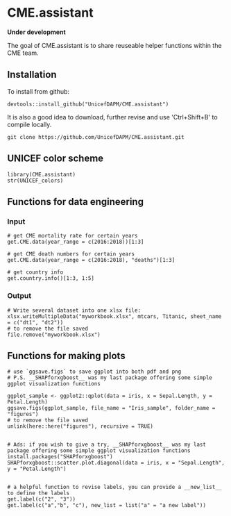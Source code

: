 # CME.assistant

<!-- badges: start -->
<!-- badges: end -->
__Under development__

The goal of CME.assistant is to share reuseable helper functions within the CME team.

## Installation

To install from github:
```{r}
devtools::install_github("UnicefDAPM/CME.assistant")
```
It is also a good idea to download, further revise and use 'Ctrl+Shift+B' to compile locally.
```{r}
git clone https://github.com/UnicefDAPM/CME.assistant.git
```

## UNICEF color scheme
```{r}
library(CME.assistant)
str(UNICEF_colors)
```

## Functions for data engineering
### Input
```{r}
# get CME mortality rate for certain years 
get.CME.data(year_range = c(2016:2018))[1:3]

# get CME death numbers for certain years
get.CME.data(year_range = c(2016:2018), "deaths")[1:3]

# get country info
get.country.info()[1:3, 1:5]
```

### Output
```{r}
# Write several dataset into one xlsx file:
xlsx.writeMultipleData("myworkbook.xlsx", mtcars, Titanic, sheet_name = c("dt1", "dt2"))
# to remove the file saved
file.remove("myworkbook.xlsx")
```

## Functions for making plots
```{r}
# use `ggsave.figs` to save ggplot into both pdf and png
# P.S. __SHAPforxgboost__ was my last package offering some simple ggplot visualization functions

ggplot_sample <- ggplot2::qplot(data = iris, x = Sepal.Length, y = Petal.Length)
ggsave.figs(ggplot_sample, file_name = "Iris_sample", folder_name = "figures")
# to remove the file saved
unlink(here::here("figures"), recursive = TRUE)


# Ads: if you wish to give a try, __SHAPforxgboost__ was my last package offering some simple ggplot visualization functions
install.packages("SHAPforxgboost")
SHAPforxgboost::scatter.plot.diagonal(data = iris, x = "Sepal.Length", y = "Petal.Length")


# a helpful function to revise labels, you can provide a __new_list__ to define the labels
get.label(c("2", "3"))
get.label(c("a","b", "c"), new_list = list("a" = "a new label"))

```

